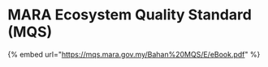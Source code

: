 # MARA Ecosystem Quality Standard (MQS)

{% embed url="https://mqs.mara.gov.my/Bahan%20MQS/E/eBook.pdf" %}
